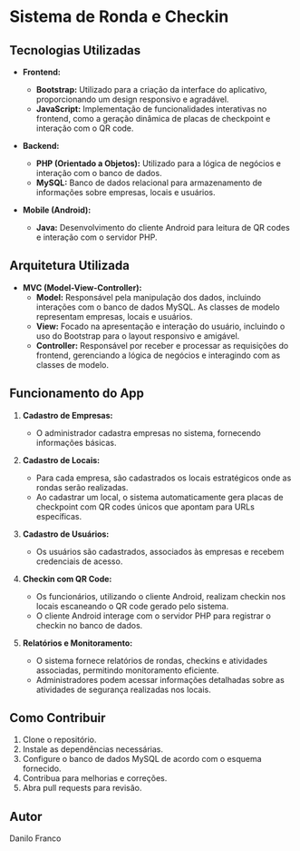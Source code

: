 # Sistema de Ronda e Checkin

## Tecnologias Utilizadas
- **Frontend:**
  - **Bootstrap:** Utilizado para a criação da interface do aplicativo, proporcionando um design responsivo e agradável.
  - **JavaScript:** Implementação de funcionalidades interativas no frontend, como a geração dinâmica de placas de checkpoint e interação com o QR code.
  
- **Backend:**
  - **PHP (Orientado a Objetos):** Utilizado para a lógica de negócios e interação com o banco de dados.
  - **MySQL:** Banco de dados relacional para armazenamento de informações sobre empresas, locais e usuários.
  
- **Mobile (Android):**
  - **Java:** Desenvolvimento do cliente Android para leitura de QR codes e interação com o servidor PHP.

## Arquitetura Utilizada
- **MVC (Model-View-Controller):**
  - **Model:** Responsável pela manipulação dos dados, incluindo interações com o banco de dados MySQL. As classes de modelo representam empresas, locais e usuários.
  - **View:** Focado na apresentação e interação do usuário, incluindo o uso do Bootstrap para o layout responsivo e amigável.
  - **Controller:** Responsável por receber e processar as requisições do frontend, gerenciando a lógica de negócios e interagindo com as classes de modelo.

## Funcionamento do App
1. **Cadastro de Empresas:**
   - O administrador cadastra empresas no sistema, fornecendo informações básicas.

2. **Cadastro de Locais:**
   - Para cada empresa, são cadastrados os locais estratégicos onde as rondas serão realizadas.
   - Ao cadastrar um local, o sistema automaticamente gera placas de checkpoint com QR codes únicos que apontam para URLs específicas.

3. **Cadastro de Usuários:**
   - Os usuários são cadastrados, associados às empresas e recebem credenciais de acesso.

4. **Checkin com QR Code:**
   - Os funcionários, utilizando o cliente Android, realizam checkin nos locais escaneando o QR code gerado pelo sistema.
   - O cliente Android interage com o servidor PHP para registrar o checkin no banco de dados.

5. **Relatórios e Monitoramento:**
   - O sistema fornece relatórios de rondas, checkins e atividades associadas, permitindo monitoramento eficiente.
   - Administradores podem acessar informações detalhadas sobre as atividades de segurança realizadas nos locais.

## Como Contribuir
1. Clone o repositório.
2. Instale as dependências necessárias.
3. Configure o banco de dados MySQL de acordo com o esquema fornecido.
4. Contribua para melhorias e correções.
5. Abra pull requests para revisão.

## Autor
Danilo Franco

